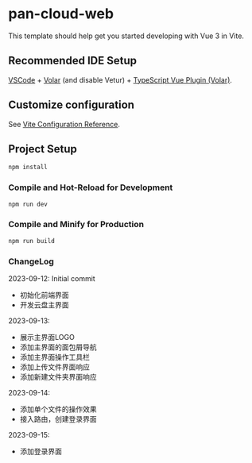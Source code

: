 # pan-cloud-web

This template should help get you started developing with Vue 3 in Vite.

## Recommended IDE Setup

[VSCode](https://code.visualstudio.com/) + [Volar](https://marketplace.visualstudio.com/items?itemName=Vue.volar) (and disable Vetur) + [TypeScript Vue Plugin (Volar)](https://marketplace.visualstudio.com/items?itemName=Vue.vscode-typescript-vue-plugin).

## Customize configuration

See [Vite Configuration Reference](https://vitejs.dev/config/).

## Project Setup

```sh
npm install
```

### Compile and Hot-Reload for Development

```sh
npm run dev
```

### Compile and Minify for Production

```sh
npm run build
```


### ChangeLog
2023-09-12: Initial commit
- 初始化前端界面
- 开发云盘主界面

2023-09-13: 
- 展示主界面LOGO
- 添加主界面的面包屑导航
- 添加主界面操作工具栏
- 添加上传文件界面响应
- 添加新建文件夹界面响应

2023-09-14:
- 添加单个文件的操作效果
- 接入路由，创建登录界面

2023-09-15:
- 添加登录界面